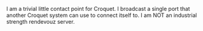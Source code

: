 I am a trivial little contact point for Croquet. I broadcast a single port that another Croquet system can use to connect itself to. I am NOT an industrial strength rendevouz server.